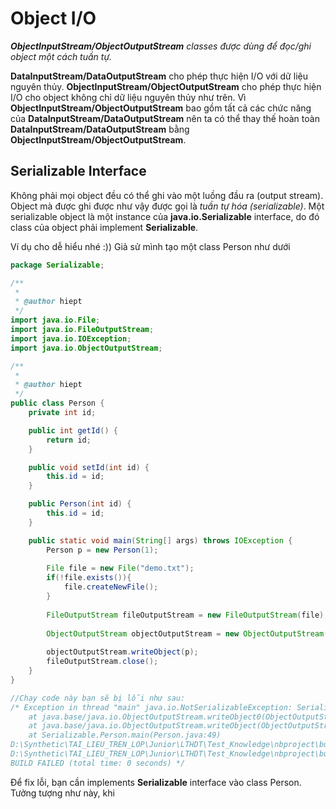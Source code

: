 # Object I/O

***ObjectInputStream/ObjectOutputStream** classes được dùng để đọc/ghi object một cách tuần tự.*

**DataInputStream/DataOutputStream** cho phép thực hiện I/O với dữ liệu nguyên thủy. **ObjectInputStream/ObjectOutputStream** cho phép thực hiện I/O cho object không chỉ dữ liệu nguyên thủy như trên. Vì **ObjectInputStream/ObjectOutputStream** bao gồm tất cả các chức năng của **DataInputStream/DataOutputStream** nên ta có thể thay thế hoàn toàn **DataInputStream/DataOutputStream** bằng **ObjectInputStream/ObjectOutputStream**.

## Serializable Interface

Không phải mọi object đều có thể ghi vào một luồng đầu ra (output stream). Object mà được ghi được như vậy được gọi là *tuần tự hóa (serializable)*. Một serializable object là một instance của **java.io.Serializable** interface, do đó class của object phải implement **Serializable**.

Ví dụ cho dễ hiểu nhé :)) Giả sử mình tạo một class Person như dưới

```java
package Serializable;

/**
 *
 * @author hiept
 */
import java.io.File;
import java.io.FileOutputStream;
import java.io.IOException;
import java.io.ObjectOutputStream;

/**
 *
 * @author hiept
 */
public class Person {
    private int id;

    public int getId() {
        return id;
    }

    public void setId(int id) {
        this.id = id;
    }

    public Person(int id) {
        this.id = id;
    }

    public static void main(String[] args) throws IOException {
        Person p = new Person(1);
        
        File file = new File("demo.txt");
        if(!file.exists()){
            file.createNewFile();
        }
        
        FileOutputStream fileOutputStream = new FileOutputStream(file); //Luu xuong file
        
        ObjectOutputStream objectOutputStream = new ObjectOutputStream(fileOutputStream); //Luu doi tuong xuong file
        
        objectOutputStream.writeObject(p);
        fileOutputStream.close();
    }
}

//Chạy code này bạn sẽ bị lỗi như sau:
/* Exception in thread "main" java.io.NotSerializableException: Serializable.Person
	at java.base/java.io.ObjectOutputStream.writeObject0(ObjectOutputStream.java:1185)
	at java.base/java.io.ObjectOutputStream.writeObject(ObjectOutputStream.java:349)
	at Serializable.Person.main(Person.java:49)
D:\Synthetic\TAI_LIEU_TREN_LOP\Junior\LTHDT\Test_Knowledge\nbproject\build-impl.xml:1341: The following error occurred while executing this line:
D:\Synthetic\TAI_LIEU_TREN_LOP\Junior\LTHDT\Test_Knowledge\nbproject\build-impl.xml:936: Java returned: 1
BUILD FAILED (total time: 0 seconds) */
```

Để fix lỗi, bạn cần implements **Serializable** interface vào class Person. Tưởng tượng như này, khi 
